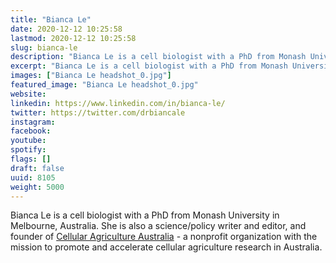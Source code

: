 ```yaml
---
title: "Bianca Le"
date: 2020-12-12 10:25:58
lastmod: 2020-12-12 10:25:58
slug: bianca-le
description: "Bianca Le is a cell biologist with a PhD from Monash University in Melbourne, Australia. She is also a science/policy writer and editor, and founder of Cellular Agriculture Australia - a nonprofit organization with the mission to promote and accelerate cellular agriculture research in Australia."
excerpt: "Bianca Le is a cell biologist with a PhD from Monash University in Melbourne, Australia. She is also a science/policy writer and editor, and founder of Cellular Agriculture Australia - a nonprofit organization with the mission to promote and accelerate cellular agriculture research in Australia."
images: ["Bianca Le headshot_0.jpg"]
featured_image: "Bianca Le headshot_0.jpg"
website: 
linkedin: https://www.linkedin.com/in/bianca-le/
twitter: https://twitter.com/drbiancale
instagram: 
facebook: 
youtube: 
spotify: 
flags: []
draft: false
uuid: 8105
weight: 5000
---
```

Bianca Le is a cell biologist with a PhD from Monash University in
Melbourne, Australia. She is also a science/policy writer and editor,
and founder of [Cellular Agriculture
Australia](https://www.proteinreport.org/directory/cellular-agriculture-australia) -
a nonprofit organization with the mission to promote and accelerate
cellular agriculture research in Australia.
